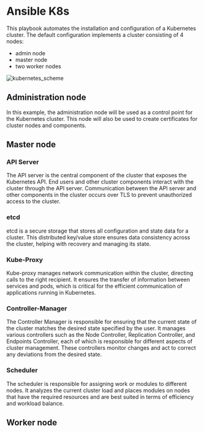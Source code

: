 # Ansible K8s
This playbook automates the installation and configuration of a Kubernetes cluster. The default configuration implements a cluster consisting of 4 nodes:
- admin node
- master node
- two worker nodes

![kubernetes_scheme](https://github.com/user-attachments/assets/6e639fb2-e621-4118-a4ae-dfb4f2c95fd8)

## Administration node
In this example, the administration node will be used as a control point for the Kubernetes cluster. 
This node will also be used to create certificates for cluster nodes and components.


## Master node
### API Server
The API server is the central component of the cluster that exposes the Kubernetes API.
End users and other cluster components interact with the cluster through the API server.
Communication between the API server and other components in the cluster occurs over TLS to prevent unauthorized access to the cluster.
### etcd 
etcd is a secure storage that stores all configuration and state data for a cluster. 
This distributed key/value store ensures data consistency across the cluster, helping with recovery and managing its state.
### Kube-Proxy
Kube-proxy manages network communication within the cluster, directing calls to the right recipient. 
It ensures the transfer of information between services and pods, which is critical for the efficient communication of applications running in Kubernetes.
### Controller-Manager
The Controller Manager is responsible for ensuring that the current state of the cluster matches the desired state specified by the user. 
It manages various controllers such as the Node Controller, Replication Controller, and Endpoints Controller, each of which is responsible for different aspects of cluster management. These controllers monitor changes and act to correct any deviations from the desired state.
### Scheduler
The scheduler is responsible for assigning work or modules to different nodes.
It analyzes the current cluster load and places modules on nodes that have the required resources and are best suited in terms of efficiency and workload balance.


## Worker node
